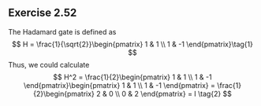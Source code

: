 ## Exercise 2.52

The Hadamard gate is defined as
$$
H = \frac{1}{\sqrt{2}}\begin{pmatrix}
1 & 1 \\ 
1 & -1 
\end{pmatrix}\tag{1}
$$
Thus, we could calculate 
$$
H^2  = \frac{1}{2}\begin{pmatrix}
1 & 1 \\ 
1 & -1 
\end{pmatrix}\begin{pmatrix}
1 & 1 \\ 
1 & -1 
\end{pmatrix} = \frac{1}{2}\begin{pmatrix}
2 & 0 \\ 
0 & 2 
\end{pmatrix} = I \tag{2}
$$
